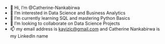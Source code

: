 - 👋 Hi, I’m @Catherine-Nankabirwa
- 👀 I’m interested in Data Science and Business Analytics 
- 🌱 I’m currently learning SQL and mastering Python Basics
- 💞️ I’m looking to collaborate on Data Science Projects 
- 📫 my email address is kayizic@gmail.com and Catherine Nankabirwa is my LinkedIn name

<!---
Catherine-Nankabirwa/Catherine-Nankabirwa is a ✨ special ✨ repository because its `README.md` (this file) appears on your GitHub profile.
You can click the Preview link to take a look at your changes.
--->
